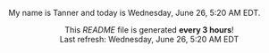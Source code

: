My name is Tanner and today is Wednesday, June 26, 5:20 AM EDT.

<p align="center">This <i>README</i> file is generated <b>every 3 hours</b>!</br>Last refresh: Wednesday, June 26, 5:20 AM EDT<br /></p>
